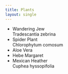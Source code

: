```yaml
---
title: Plants
layout: single
---
```


* Wandering Jew<br />Tradescantia zebrina
* Spider Plant<br />Chlorophytum comosum
* Aloe Vera
* Hebe Margaret
* Mexican Heather<br />Cuphea hyssopifolia